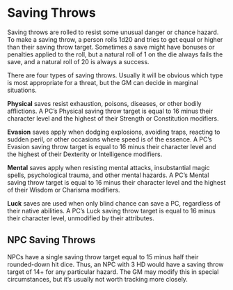 # Saving Throws

Saving throws are rolled to resist some unusual danger or chance
hazard. To make a saving throw, a person rolls 1d20 and tries to
get equal or higher than their saving throw target. Sometimes a save
might have bonuses or penalties applied to the roll, but a natural
roll of 1 on the die always fails the save, and a natural roll of 20 is
always a success.

There are four types of saving throws. Usually it will be obvious
which type is most appropriate for a threat, but the GM can decide
in marginal situations.

**Physical** saves resist exhaustion, poisons, diseases, or other bodily
afflictions. A PC’s Physical saving throw target is equal to 16 minus
their character level and the highest of their Strength or Constitution
modifiers.

**Evasion** saves apply when dodging explosions, avoiding traps,
reacting to sudden peril, or other occasions where speed is of the
essence. A PC’s Evasion saving throw target is equal to 16 minus
their character level and the highest of their Dexterity or Intelligence
modifiers.

**Mental** saves apply when resisting mental attacks, insubstantial
magic spells, psychological trauma, and other mental hazards. A PC’s
Mental saving throw target is equal to 16 minus their character level
and the highest of their Wisdom or Charisma modifiers.

**Luck** saves are used when only blind chance can save a PC,
regardless of their native abilities. A PC’s Luck saving throw target is
equal to 16 minus their character level, unmodified by their attributes.

## NPC Saving Throws

NPCs have a single saving throw target equal to 15 minus half their
rounded-down hit dice. Thus, an NPC with 3 HD would have a saving
throw target of 14+ for any particular hazard. The GM may modify
this in special circumstances, but it’s usually not worth tracking more
closely.
